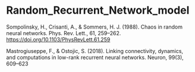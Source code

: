 # Random_Recurrent_Network_model

Sompolinsky, H., Crisanti, A., & Sommers, H. J. (1988). Chaos in random neural networks. Phys. Rev. Lett., 61, 259–262.
https://doi.org/10.1103/PhysRevLett.61.259

Mastrogiuseppe, F., & Ostojic, S. (2018). Linking connectivity, dynamics, and computations in low-rank recurrent neural networks. Neuron, 99(3), 609–623
